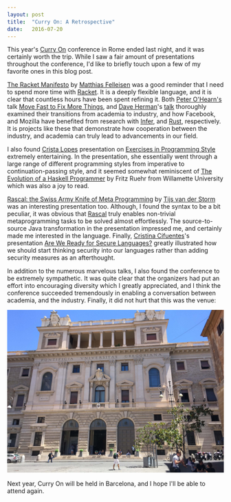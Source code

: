 ```yaml
---
layout: post
title:  "Curry On: A Retrospective"
date:   2016-07-20
---
```


This year's [Curry On](http://curry-on.org/2016/) conference in Rome ended last
night, and it was certainly worth the trip. While I saw a fair amount of
presentations throughout the conference, I'd like to briefly touch upon a few of
my favorite ones in this blog post.

[The Racket
Manifesto](http://curry-on.org/2016/sessions/the-racket-manifesto.html) by
[Matthias Felleisen](http://www.ccs.neu.edu/home/matthias/) was a good reminder
that I need to spend more time with [Racket](http://racket-lang.org/). It is a
deeply flexible language, and it is clear that countless hours have been spent
refining it. Both [Peter O'Hearn's](http://www0.cs.ucl.ac.uk/staff/p.ohearn/)
talk [Move Fast to Fix More
Things](http://curry-on.org/2016/sessions/move-fast-to-fix-more-things.html),
and [Dave Herman](https://twitter.com/littlecalculist)'s
[talk](http://curry-on.org/2016/sessions/building-an-open-source-research-lab.html)
thoroughly examined their transitions from academia to industry, and how
Facebook, and Mozilla have benefited from research with
[Infer](http://fbinfer.com/), and [Rust](https://www.rust-lang.org/en-US/),
respectively. It is projects like these that demonstrate how cooperation between
the industry, and academia can truly lead to advancements in our field.

I also found [Crista Lopes](https://twitter.com/cristalopes) presentation on
[Exercises in Programming
Style](http://curry-on.org/2016/sessions/exercises-in-programming-style.html)
extremely entertaining. In the presentation, she essentially went through a
large range of different programming styles from imperative to
continuation-passing style, and it seemed somewhat reminiscent of [The Evolution
of a Haskell
Programmer](http://www.willamette.edu/~fruehr/haskell/evolution.html) by Fritz
Ruehr from Willamette University which was also a joy to read.

[Rascal: the Swiss Army Knife of Meta
Programming](http://curry-on.org/2016/sessions/rascal-the-swiss-army-knife-of-metaprogramming.html)
by [Tijs van der Storm](https://twitter.com/tvdstorm) was an interesting
presentation too. Although, I found the syntax to be a bit peculiar, it was
obvious that [Rascal](http://www.rascal-mpl.org/) truly enables non-trivial
metaprogramming tasks to be solved almost effortlessly. The source-to-source
Java transformation in the presentation impressed me, and certainly made me
interested in the language. Finally, [Cristina
Cifuentes](https://labs.oracle.com/pls/apex/f?p=labs:bio:0:21)'s presentation
[Are We Ready for Secure
Languages?](http://curry-on.org/2016/sessions/are-we-ready-for-secure-languages.html)
greatly illustrated how we should start thinking security into our languages
rather than adding security measures as an afterthought.

In addition to the numerous marvelous talks, I also found the conference to be
extremely sympathetic. It was quite clear that the organizers had put an effort
into encouraging diversity which I greatly appreciated, and I think the
conference succeeded tremendously in enabling a conversation between academia,
and the industry. Finally, it did not hurt that this was the venue:

![Pontifical Gregorian University](/images/pontificia-universitas-gregoriana.jpg)

Next year, Curry On will be held in Barcelona, and I hope I'll be able to attend
again.
